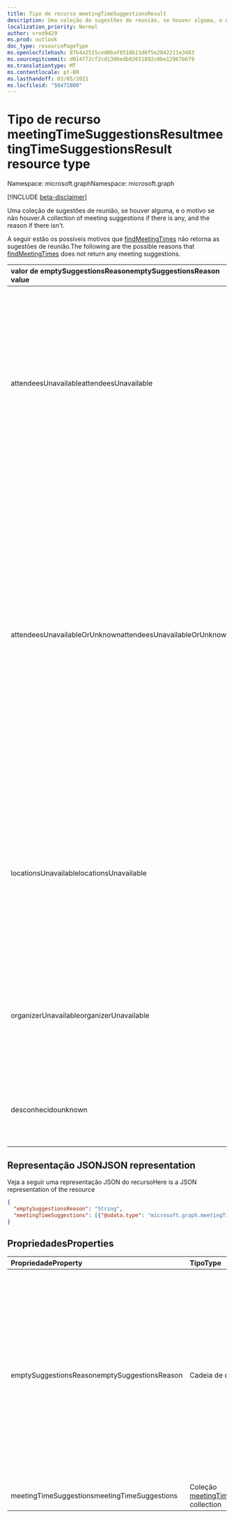 ```yaml
---
title: Tipo de recurso meetingTimeSuggestionsResult
description: Uma coleção de sugestões de reunião, se houver alguma, e o motivo se não houver.
localization_priority: Normal
author: vrod9429
ms.prod: outlook
doc_type: resourcePageType
ms.openlocfilehash: 87b4a2515ced0baf8518b11d6f5e2042211e3483
ms.sourcegitcommit: d014f72cf2cd130bedb02651092c0be12967b679
ms.translationtype: MT
ms.contentlocale: pt-BR
ms.lasthandoff: 03/05/2021
ms.locfileid: "50471800"
---
```

# <a name="meetingtimesuggestionsresult-resource-type"></a><span data-ttu-id="cafc5-103">Tipo de recurso meetingTimeSuggestionsResult</span><span class="sxs-lookup"><span data-stu-id="cafc5-103">meetingTimeSuggestionsResult resource type</span></span>

<span data-ttu-id="cafc5-104">Namespace: microsoft.graph</span><span class="sxs-lookup"><span data-stu-id="cafc5-104">Namespace: microsoft.graph</span></span>

[!INCLUDE [beta-disclaimer](../../includes/beta-disclaimer.md)]

<span data-ttu-id="cafc5-105">Uma coleção de sugestões de reunião, se houver alguma, e o motivo se não houver.</span><span class="sxs-lookup"><span data-stu-id="cafc5-105">A collection of meeting suggestions if there is any, and the reason if there isn't.</span></span>

<span data-ttu-id="cafc5-106">A seguir estão os possíveis motivos que [findMeetingTimes](../api/user-findmeetingtimes.md) não retorna as sugestões de reunião.</span><span class="sxs-lookup"><span data-stu-id="cafc5-106">The following are the possible reasons that [findMeetingTimes](../api/user-findmeetingtimes.md) does not return any meeting suggestions.</span></span>

|<span data-ttu-id="cafc5-107">**valor de emptySuggestionsReason**</span><span class="sxs-lookup"><span data-stu-id="cafc5-107">**emptySuggestionsReason value**</span></span>|<span data-ttu-id="cafc5-108">**Motivos**</span><span class="sxs-lookup"><span data-stu-id="cafc5-108">**Reasons**</span></span>|
|:-----|:-----|
| <span data-ttu-id="cafc5-109">attendeesUnavailable</span><span class="sxs-lookup"><span data-stu-id="cafc5-109">attendeesUnavailable</span></span> | <span data-ttu-id="cafc5-110">Toda a disponibilidade dos participantes é conhecida, mas não há participantes [](../api/user-findmeetingtimes.md#the-confidence-of-a-meeting-suggestion) suficientes disponíveis para alcançar o limite de confiança da reunião, que é de 50% por padrão, para qualquer período de tempo.</span><span class="sxs-lookup"><span data-stu-id="cafc5-110">All of the attendees' availability is known, but not enough attendees are available to reach the [meeting confidence](../api/user-findmeetingtimes.md#the-confidence-of-a-meeting-suggestion) threshold, which is 50% by default, for any time period.</span></span>|
| <span data-ttu-id="cafc5-111">attendeesUnavailableOrUnknown</span><span class="sxs-lookup"><span data-stu-id="cafc5-111">attendeesUnavailableOrUnknown</span></span> | <span data-ttu-id="cafc5-p101">Alguns ou todos os participantes têm disponibilidade desconhecida, fazendo com que a confiança na reunião caia para abaixo o limite definido, que é de 50% por padrão. A disponibilidade do participante poderá se tornar desconhecida se ele não for da organização ou se houver um erro ao obter informações sobre a disponibilidade.</span><span class="sxs-lookup"><span data-stu-id="cafc5-p101">Some or all of the attendees have unknown availability, causing the meeting confidence to fall below the set threshold, which is 50% by default. Attendee availability can become unknown if the attendee is outside of the organization, or there is an error obtaining free/busy information.</span></span>|
| <span data-ttu-id="cafc5-114">locationsUnavailable</span><span class="sxs-lookup"><span data-stu-id="cafc5-114">locationsUnavailable</span></span> | <span data-ttu-id="cafc5-115">A **propriedade isRequired** do parâmetro **locationConstraint** é especificada como true e, no entanto, não há locais disponíveis nos intervalos de tempo calculados.</span><span class="sxs-lookup"><span data-stu-id="cafc5-115">The **isRequired** property of the **locationConstraint** parameter is specified as true, and yet there are no locations available at the calculated time slots.</span></span> |
| <span data-ttu-id="cafc5-116">organizerUnavailable</span><span class="sxs-lookup"><span data-stu-id="cafc5-116">organizerUnavailable</span></span> | <span data-ttu-id="cafc5-117">O parâmetro **isOrganizerOptional** é falso, e o organizador não está disponível durante a janela de tempo solicitada.</span><span class="sxs-lookup"><span data-stu-id="cafc5-117">The **isOrganizerOptional** parameter is false and yet the organizer is not available during the requested time window.</span></span> |
| <span data-ttu-id="cafc5-118">desconhecido</span><span class="sxs-lookup"><span data-stu-id="cafc5-118">unknown</span></span> | <span data-ttu-id="cafc5-119">O motivo para não retornar qualquer sugestão de reunião não é conhecido.</span><span class="sxs-lookup"><span data-stu-id="cafc5-119">The reason for not returning any meeting suggestions is not known.</span></span>|

## <a name="json-representation"></a><span data-ttu-id="cafc5-120">Representação JSON</span><span class="sxs-lookup"><span data-stu-id="cafc5-120">JSON representation</span></span>

<span data-ttu-id="cafc5-121">Veja a seguir uma representação JSON do recurso</span><span class="sxs-lookup"><span data-stu-id="cafc5-121">Here is a JSON representation of the resource</span></span>

<!-- {
  "blockType": "resource",
  "optionalProperties": [

  ],
  "@odata.type": "microsoft.graph.meetingTimeSuggestionsResult"
}-->

```json
{
  "emptySuggestionsReason": "String",
  "meetingTimeSuggestions": [{"@odata.type": "microsoft.graph.meetingTimeSuggestion"}]
}

```
## <a name="properties"></a><span data-ttu-id="cafc5-122">Propriedades</span><span class="sxs-lookup"><span data-stu-id="cafc5-122">Properties</span></span>
| <span data-ttu-id="cafc5-123">Propriedade</span><span class="sxs-lookup"><span data-stu-id="cafc5-123">Property</span></span>     | <span data-ttu-id="cafc5-124">Tipo</span><span class="sxs-lookup"><span data-stu-id="cafc5-124">Type</span></span>   |<span data-ttu-id="cafc5-125">Descrição</span><span class="sxs-lookup"><span data-stu-id="cafc5-125">Description</span></span>|
|:---------------|:--------|:----------|
|<span data-ttu-id="cafc5-126">emptySuggestionsReason</span><span class="sxs-lookup"><span data-stu-id="cafc5-126">emptySuggestionsReason</span></span>|<span data-ttu-id="cafc5-127">Cadeia de caracteres</span><span class="sxs-lookup"><span data-stu-id="cafc5-127">String</span></span>|<span data-ttu-id="cafc5-128">Um motivo para não retornar qualquer sugestão de reunião.</span><span class="sxs-lookup"><span data-stu-id="cafc5-128">A reason for not returning any meeting suggestions.</span></span> <span data-ttu-id="cafc5-129">Os valores possíveis são: `attendeesUnavailable`, `attendeesUnavailableOrUnknown`, `locationsUnavailable`, `organizerUnavailable` ou `unknown`.</span><span class="sxs-lookup"><span data-stu-id="cafc5-129">Possible values are: `attendeesUnavailable`, `attendeesUnavailableOrUnknown`, `locationsUnavailable`, `organizerUnavailable`, or `unknown`.</span></span> <span data-ttu-id="cafc5-130">Essa propriedade será uma cadeia de caracteres vazia se a **propriedade meetingTimeSuggestions** incluir sugestões de reunião.</span><span class="sxs-lookup"><span data-stu-id="cafc5-130">This property is an empty string if the **meetingTimeSuggestions** property does include any meeting suggestions.</span></span>|
|<span data-ttu-id="cafc5-131">meetingTimeSuggestions</span><span class="sxs-lookup"><span data-stu-id="cafc5-131">meetingTimeSuggestions</span></span>|<span data-ttu-id="cafc5-132">Coleção [meetingTimeSuggestion](meetingtimesuggestion.md)</span><span class="sxs-lookup"><span data-stu-id="cafc5-132">[meetingTimeSuggestion](meetingtimesuggestion.md) collection</span></span>|<span data-ttu-id="cafc5-133">Uma matriz de sugestões de reunião.</span><span class="sxs-lookup"><span data-stu-id="cafc5-133">An array of meeting suggestions.</span></span>|

<!-- uuid: 8fcb5dbc-d5aa-4681-8e31-b001d5168d79
2015-10-25 14:57:30 UTC -->
<!--
{
  "type": "#page.annotation",
  "description": "meetingTimeSuggestionsResult resource",
  "keywords": "",
  "section": "documentation",
  "tocPath": "",
  "suppressions": []
}
-->


